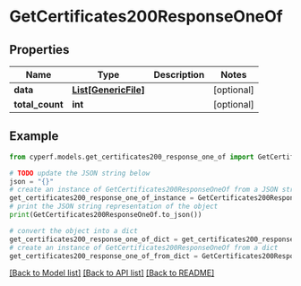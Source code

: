 # GetCertificates200ResponseOneOf


## Properties

Name | Type | Description | Notes
------------ | ------------- | ------------- | -------------
**data** | [**List[GenericFile]**](GenericFile.md) |  | [optional] 
**total_count** | **int** |  | [optional] 

## Example

```python
from cyperf.models.get_certificates200_response_one_of import GetCertificates200ResponseOneOf

# TODO update the JSON string below
json = "{}"
# create an instance of GetCertificates200ResponseOneOf from a JSON string
get_certificates200_response_one_of_instance = GetCertificates200ResponseOneOf.from_json(json)
# print the JSON string representation of the object
print(GetCertificates200ResponseOneOf.to_json())

# convert the object into a dict
get_certificates200_response_one_of_dict = get_certificates200_response_one_of_instance.to_dict()
# create an instance of GetCertificates200ResponseOneOf from a dict
get_certificates200_response_one_of_from_dict = GetCertificates200ResponseOneOf.from_dict(get_certificates200_response_one_of_dict)
```
[[Back to Model list]](../README.md#documentation-for-models) [[Back to API list]](../README.md#documentation-for-api-endpoints) [[Back to README]](../README.md)


